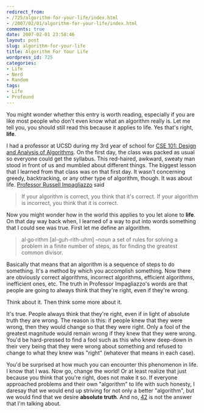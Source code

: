 ```yaml
---
redirect_from:
- /725/algorithm-for-your-life/index.html
- /2007/02/01/algorithm-for-your-life/index.html
comments: true
date: 2007-02-01 23:58:46
layout: post
slug: algorithm-for-your-life
title: Algorithm For Your Life
wordpress_id: 725
categories:
- Life
- Nerd
- Random
tags:
- Life
- Profound
---
```


You might wonder whether this entry is worth reading, especially if you are like most people who don't even know what an algorithm really is.  Let me tell you, you should still read this because it applies to life.  Yes that's right, **life**.

I had a professor at UCSD during my 3rd year of school for [CSE 101: Design and Analysis of Algorithms](http://www.cse.ucsd.edu/classes/wi05/cse101/).  On the first day, the class was packed as usual so everyone could get the syllabus.  This red-haired, awkward, sweaty man stood in front of us and mumbled about different things.  The biggest lesson that I learned from that class was on that first day.  It wasn't concerning greedy, backtracking, or any other type of algorithm, though.  It was about life.  [Professor Russell Impagliazzo](http://www-cse.ucsd.edu/users/russell/) said



> If your algorithm is correct, you think that it's correct.  If your algorithm is incorrect, you think that it is correct.


                      
Now you might wonder how in the world this applies to you let alone to **life**.  On that day way back when, I learned of a way to put into words something that I could see was true.  First let me define an algorithm.




> al·go·rithm      [al-guh-rith-uhm] –noun
a set of rules for solving a problem in a finite number of steps, as for finding the greatest common divisor.



Basically that means that an algorithm is a sequence of steps to do something.  It's a method by which you accomplish something.  Now there are obviously correct algorithms, incorrect algorithms, efficient algorithms, inefficient ones, etc.  The truth in Professor Impagliazzo's words are that people are going to always think that they're right, even if they're wrong.  

Think about it.  Then think some more about it.

It's true.  People always think that they're right, even if in light of absolute truth they are wrong.  The reason is this: if people knew that they were wrong, then they would change so that they were right.  Only a fool of the greatest magnitude would remain wrong if they knew that they were wrong.  You'd be hard-pressed to find a fool such as this who knew deep-down in their very being that they were wrong about something and refused to change to what they knew was "right" (whatever that means in each case).

You'd be surprised at how much you can encounter this phenomenon in life.  I know that I was.  Now go, change the world!  Or at least realize that just because you think that you're right, does not make it so.  If everyone approached problems and their own "algorithm" to life with such honesty, I daresay that we would end up striving for not only a better "algorithm", but we would find that we desire **absolute truth**.  And no, [42](http://www.google.com/search?hl=en&q=answer+to+life+the+universe+and+everything&btnG=Search) is not the answer that I'm talking about.
